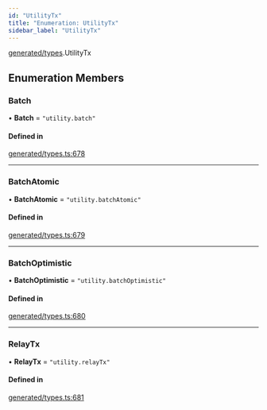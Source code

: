 ```yaml
---
id: "UtilityTx"
title: "Enumeration: UtilityTx"
sidebar_label: "UtilityTx"
---
```


[generated/types](../../../../modules/Generated/Types/Types.md).UtilityTx

## Enumeration Members

### Batch

• **Batch** = ``"utility.batch"``

#### Defined in

[generated/types.ts:678](https://github.com/F-OBrien/polymesh-sdk/blob/012f1745/src/generated/types.ts#L678)

___

### BatchAtomic

• **BatchAtomic** = ``"utility.batchAtomic"``

#### Defined in

[generated/types.ts:679](https://github.com/F-OBrien/polymesh-sdk/blob/012f1745/src/generated/types.ts#L679)

___

### BatchOptimistic

• **BatchOptimistic** = ``"utility.batchOptimistic"``

#### Defined in

[generated/types.ts:680](https://github.com/F-OBrien/polymesh-sdk/blob/012f1745/src/generated/types.ts#L680)

___

### RelayTx

• **RelayTx** = ``"utility.relayTx"``

#### Defined in

[generated/types.ts:681](https://github.com/F-OBrien/polymesh-sdk/blob/012f1745/src/generated/types.ts#L681)
